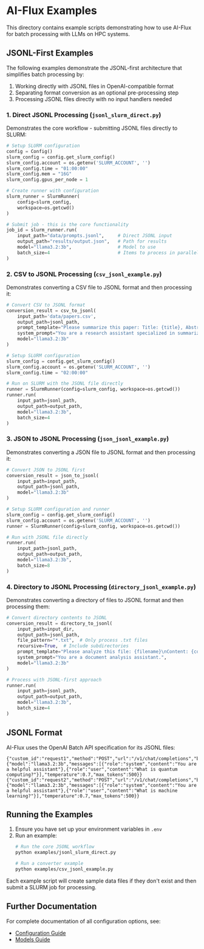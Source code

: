 # AI-Flux Examples

This directory contains example scripts demonstrating how to use AI-Flux for batch processing with LLMs on HPC systems.

## JSONL-First Examples

The following examples demonstrate the JSONL-first architecture that simplifies batch processing by:
1. Working directly with JSONL files in OpenAI-compatible format
2. Separating format conversion as an optional pre-processing step
3. Processing JSONL files directly with no input handlers needed

### 1. Direct JSONL Processing (`jsonl_slurm_direct.py`)

Demonstrates the core workflow - submitting JSONL files directly to SLURM:

```python
# Setup SLURM configuration
config = Config()
slurm_config = config.get_slurm_config()
slurm_config.account = os.getenv('SLURM_ACCOUNT', '')
slurm_config.time = "01:00:00"
slurm_config.mem = "16G"
slurm_config.gpus_per_node = 1

# Create runner with configuration
slurm_runner = SlurmRunner(
    config=slurm_config,
    workspace=os.getcwd()
)

# Submit job - this is the core functionality
job_id = slurm_runner.run(
    input_path="data/prompts.jsonl",     # Direct JSONL input
    output_path="results/output.json",   # Path for results
    model="llama3.2:3b",                 # Model to use
    batch_size=4                         # Items to process in parallel
)
```

### 2. CSV to JSONL Processing (`csv_jsonl_example.py`)

Demonstrates converting a CSV file to JSONL format and then processing it:

```python
# Convert CSV to JSONL format
conversion_result = csv_to_jsonl(
    input_path='data/papers.csv',
    output_path=jsonl_path,
    prompt_template="Please summarize this paper: Title: {title}, Abstract: {abstract}",
    system_prompt="You are a research assistant specialized in summarizing papers.",
    model="llama3.2:3b"
)

# Setup SLURM configuration
slurm_config = config.get_slurm_config()
slurm_config.account = os.getenv('SLURM_ACCOUNT', '')
slurm_config.time = "02:00:00"

# Run on SLURM with the JSONL file directly
runner = SlurmRunner(config=slurm_config, workspace=os.getcwd())
runner.run(
    input_path=jsonl_path,
    output_path=output_path,
    model="llama3.2:3b",
    batch_size=4
)
```

### 3. JSON to JSONL Processing (`json_jsonl_example.py`)

Demonstrates converting a JSON file to JSONL format and then processing it:

```python
# Convert JSON to JSONL first
conversion_result = json_to_jsonl(
    input_path=input_path,
    output_path=jsonl_path,
    model="llama3.2:3b"
)

# Setup SLURM configuration and runner
slurm_config = config.get_slurm_config()
slurm_config.account = os.getenv('SLURM_ACCOUNT', '')
runner = SlurmRunner(config=slurm_config, workspace=os.getcwd())

# Run with JSONL file directly
runner.run(
    input_path=jsonl_path,
    output_path=output_path,
    model="llama3.2:3b",
    batch_size=8
)
```

### 4. Directory to JSONL Processing (`directory_jsonl_example.py`)

Demonstrates converting a directory of files to JSONL format and then processing them:

```python
# Convert directory contents to JSONL
conversion_result = directory_to_jsonl(
    input_path=input_dir,
    output_path=jsonl_path,
    file_pattern="*.txt",  # Only process .txt files
    recursive=True,  # Include subdirectories
    prompt_template="Please analyze this file: {filename}\nContent: {content}",
    system_prompt="You are a document analysis assistant.",
    model="llama3.2:3b"
)

# Process with JSONL-first approach
runner.run(
    input_path=jsonl_path,
    output_path=output_path,
    model="llama3.2:3b",
    batch_size=4
)
```

## JSONL Format

AI-Flux uses the OpenAI Batch API specification for its JSONL files:

```jsonl
{"custom_id":"request1","method":"POST","url":"/v1/chat/completions","body":{"model":"llama3.2:3b","messages":[{"role":"system","content":"You are a helpful assistant"},{"role":"user","content":"What is quantum computing?"}],"temperature":0.7,"max_tokens":500}}
{"custom_id":"request2","method":"POST","url":"/v1/chat/completions","body":{"model":"llama3.2:3b","messages":[{"role":"system","content":"You are a helpful assistant"},{"role":"user","content":"What is machine learning?"}],"temperature":0.7,"max_tokens":500}}
```

## Running the Examples

1. Ensure you have set up your environment variables in `.env`
2. Run an example:
   ```bash
   # Run the core JSONL workflow
   python examples/jsonl_slurm_direct.py
   
   # Run a converter example
   python examples/csv_jsonl_example.py
   ```

Each example script will create sample data files if they don't exist and then submit a SLURM job for processing. 

## Further Documentation

For complete documentation of all configuration options, see:
- [Configuration Guide](../docs/CONFIGURATION.md)
- [Models Guide](../docs/MODELS.md) 
